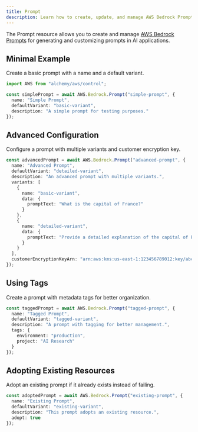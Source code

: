 ```yaml
---
title: Prompt
description: Learn how to create, update, and manage AWS Bedrock Prompts using Alchemy Cloud Control.
---
```



The Prompt resource allows you to create and manage [AWS Bedrock Prompts](https://docs.aws.amazon.com/bedrock/latest/userguide/) for generating and customizing prompts in AI applications.

## Minimal Example

Create a basic prompt with a name and a default variant.

```ts
import AWS from "alchemy/aws/control";

const simplePrompt = await AWS.Bedrock.Prompt("simple-prompt", {
  name: "Simple Prompt",
  defaultVariant: "basic-variant",
  description: "A simple prompt for testing purposes."
});
```

## Advanced Configuration

Configure a prompt with multiple variants and customer encryption key.

```ts
const advancedPrompt = await AWS.Bedrock.Prompt("advanced-prompt", {
  name: "Advanced Prompt",
  defaultVariant: "detailed-variant",
  description: "An advanced prompt with multiple variants.",
  variants: [
    {
      name: "basic-variant",
      data: {
        promptText: "What is the capital of France?"
      }
    },
    {
      name: "detailed-variant",
      data: {
        promptText: "Provide a detailed explanation of the capital of France."
      }
    }
  ],
  customerEncryptionKeyArn: "arn:aws:kms:us-east-1:123456789012:key/abcd1234-56ef-78gh-90ij-klmnopqrst"
});
```

## Using Tags

Create a prompt with metadata tags for better organization.

```ts
const taggedPrompt = await AWS.Bedrock.Prompt("tagged-prompt", {
  name: "Tagged Prompt",
  defaultVariant: "tagged-variant",
  description: "A prompt with tagging for better management.",
  tags: {
    environment: "production",
    project: "AI Research"
  }
});
```

## Adopting Existing Resources

Adopt an existing prompt if it already exists instead of failing.

```ts
const adoptedPrompt = await AWS.Bedrock.Prompt("existing-prompt", {
  name: "Existing Prompt",
  defaultVariant: "existing-variant",
  description: "This prompt adopts an existing resource.",
  adopt: true
});
```

